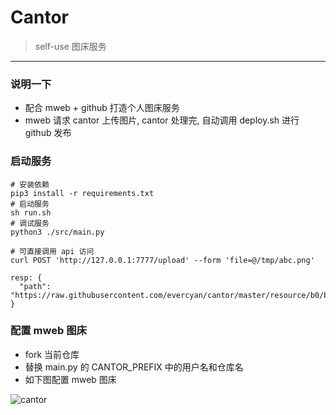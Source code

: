 # Cantor

> self-use 图床服务

---

### 说明一下

- 配合 mweb + github 打造个人图床服务
- mweb 请求 cantor 上传图片, cantor 处理完, 自动调用 deploy.sh 进行 github 发布

### 启动服务

```shell
# 安装依赖
pip3 install -r requirements.txt
# 启动服务
sh run.sh
# 调试服务
python3 ./src/main.py
``` 

```shell
# 可直接调用 api 访问
curl POST 'http://127.0.0.1:7777/upload' --form 'file=@/tmp/abc.png'

resp: {
  "path": "https://raw.githubusercontent.com/evercyan/cantor/master/resource/b0/b0a94e0bf957bbc6bfcb8504953b6ae7.png"
}
```

### 配置 mweb 图床

- fork 当前仓库
- 替换 main.py 的 CANTOR_PREFIX 中的用户名和仓库名
- 如下图配置 mweb 图床

![cantor](https://raw.githubusercontent.com/evercyan/cantor/master/resource/b0/b0a94e0bf957bbc6bfcb8504953b6ae7.png)